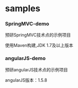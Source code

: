 # samples 

### SpringMVC-demo

预研SpringMVC技术点的示例项目

使用Maven构建,JDK 1.7及以上版本

### angularJS-demo   

预研angularJS技术点的示例项目

angularJS版本：1.5.8

